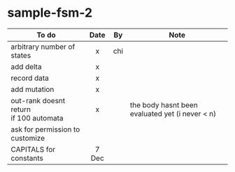 # sample-fsm-2

| To do         | Date          | By    | Note |
| ------------- |:-------------:| ----- | ---- |
| arbitrary number of states      | x | chi | |
| add delta      | x     |    | |
| record data | x      |     | |
| add mutation | x      |     | |
| out-rank doesnt return <br> if 100 automata | x      |     | the body hasnt been evaluated yet (i never < n) |
| ask for permission to customize |       |     | |
| CAPITALS for constants | 7 Dec      |     | ||
